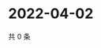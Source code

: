 # 2022-04-02

共 0 条

<!-- BEGIN WEIBO -->
<!-- 最后更新时间 Sat Apr 02 2022 16:01:22 GMT+0800 (China Standard Time) -->

<!-- END WEIBO -->

